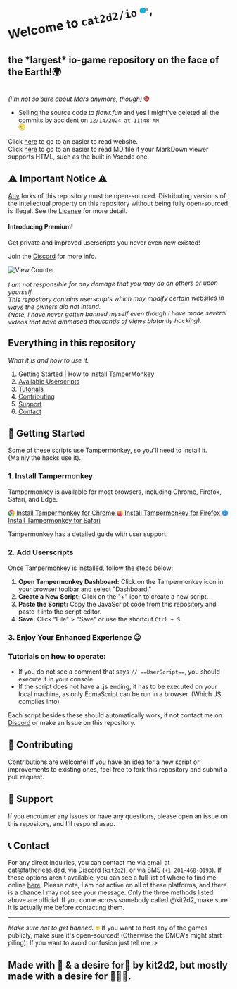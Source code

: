 <br><h1 style="margin: 0; padding: 0; transform: rotate(-10deg); display: inline-block;">
Welcome to <code>cat2d2/io</code> <img src="static/images/diep.png" width="20" height="20" >,

</h1>
<h2 style="display: inline-block;">
  the <b><span class="hover-larger">*largest*</span></b> io-game repository on the face of the Earth!🌍
</h2>

<i>(I'm not so sure about Mars anymore, though) <img src="static/images/logo/mars.png" width="12" height="12" class="tilt"></i>

- Selling the source code to _flowr.fun_ and yes I might've deleted all the commits by accident on `12/14/2024 at 11:48 AM` <div class="image-container"><img src="static/images/flower.webp" width="15" height="15" class="tilt-hover2"></div>

<span class="p">Click <span class="hover-slightly-larger">[here](https://io.fatherless.dad)</span> to go to an easier to read website.</span>
<br>
<span class="p">Click <span class="hover-slightly-larger">[here](VSC_README.md)</span> to go to an easier to read MD file if your MarkDown viewer supports HTML, such as the built in Vscode one.</span>

<div class="notice-container">
  <h2>⚠️ Important Notice ⚠️</h2>
  <span class="p"><p><u>Any</u> forks of this repository must be open-sourced. Distributing versions of the intellectual property on this repository without being fully open-sourced is illegal. See the <a href="LICENSE" class="smooth-link">License</a> for more detail.</p> </span>
  <h4>Introducing Premium!</h4>
  <span class="p"><p>Get private and improved userscripts you never even new existed!</p></span>
  <span class="p"><p>Join the <a href="https://discord.gg/m4DefhCemY" class="discord-link" target="_blank">Discord</a> for more info.</p></span>
</div>

![View Counter](https://camo.githubusercontent.com/f03feb3e8cbc0217942e338627aeb8d5e71aea31334dadf661fea11ce0c85820/68747470733a2f2f686974732e736565796f756661726d2e636f6d2f6170692f636f756e742f696e63722f62616467652e7376673f75726c3d68747470733a2f2f6769746875622e636f6d2f6361743264322f666c6f72722e696f267469746c653d7669657773) 

<h6 style="margin: 0; padding: 0; transform: rotate(-.5deg);">
  I am not responsible for any damage that you may do on others or upon yourself. 
  </h6>
<h6 style="margin: 0; padding: 0; transform: rotate(-.5deg); ">
  This repository contains userscripts which may modify certain websites in ways the owners did not intend.
</h6>
<h6 style="margin: 0; padding: 0; transform: rotate(-.5deg);">
  (Note, I have never gotten banned myself even though I have made several videos that have ammased thousands of views blatantly hacking).
</h6>

## Everything in this repository

<h6 style="margin: 0; padding: 0; transform:"">
  What it is and how to use it.
</h6>

1. [Getting Started](#-getting-started) | How to install TamperMonkey
2. [Available Userscripts](#2-add-userscripts)
3. [Tutorials](#tutorials-on-how-to-operate)
4. [Contributing](#-contributing)
5. [Support](#-support)
6. [Contact](#-contact)

## 🚀 Getting Started

Some of these scripts use Tampermonkey, so you'll need to install it. (Mainly the hacks use it).

### 1. Install Tampermonkey

Tampermonkey is available for most browsers, including Chrome, Firefox, Safari, and Edge.

<a href="https://chrome.google.com/webstore/detail/tampermonkey/dhdgffkkebhmkfjojejmpbldmpobfkfo">
  <img src="static/images/chrome.png" width="15" height="15" style="vertical-align:middle;"> Install Tampermonkey for Chrome
</a>

<a href="https://addons.mozilla.org/en-US/firefox/addon/tampermonkey/">
  <img src="static/images/firefox.png" width="15" height="15" style="vertical-align:middle;"> Install Tampermonkey for Firefox
</a>

<a href="https://www.tampermonkey.net/?browser=safari">
  <img src="static/images/safari.png" width="15" height="15" style="vertical-align:middle;"> Install Tampermonkey for Safari
</a>

Tampermonkey has a detailed guide with user support.

### 2. Add Userscripts

Once Tampermonkey is installed, follow the steps below:

1. **Open Tampermonkey Dashboard:** Click on the Tampermonkey icon in your browser toolbar and select "Dashboard."
2. **Create a New Script:** Click on the "+" icon to create a new script.
3. **Paste the Script:** Copy the JavaScript code from this repository and paste it into the script editor.
4. **Save:** Click "File" > "Save" or use the shortcut `Ctrl + S`.

### 3. Enjoy Your Enhanced Experience 😉

### Tutorials on how to operate:

- If you do not see a comment that says `// ==UserScript==`, you should execute it in your console.
- If the script does not have a .js ending, it has to be executed on your local machine, as only EcmaScript can be run in a browser. (Which JS compiles into)

Each script besides these should automatically work, if not contact me on [Discord](https://discord.gg/MqvmBu5tWa) or make an Issue on this repository.

## 🔧 Contributing

Contributions are welcome! If you have an idea for a new script or improvements to existing ones, feel free to fork this repository and submit a pull request.

## 📢 Support

If you encounter any issues or have any questions, please open an issue on this repository, and I'll respond asap.

## 📞 Contact

For any direct inquiries, you can contact me via email at [cat@fatherless.dad](mailto:cat@fatherless.dad), via Discord (`kit2d2`), or via SMS (`+1 201-468-0193`).
If these options aren't available, you can see a full list of where to find me online [here](static/CONTACT.md). Please note, I am not active on all of these platforms, and there is a chance I may not see your message. Only the three methods listed above are official. If you come across somebody called @kit2d2, make sure it is actually me before contacting them.

---

_Make sure not to get banned._ <img src="static/images/flower.webp" width="10" height="10"> If you want to host any of the games publicly, make sure it's open-sourced! (Otherwise the DMCA's might start piling). If you want to avoid confusion just tell me :>

## Made with 💓 & a desire for💸 by kit2d2, but mostly made with a desire for 💸💸💸.
